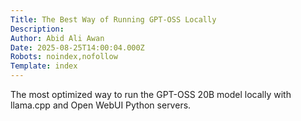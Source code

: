 ```yaml
---
Title: The Best Way of Running GPT-OSS Locally
Description: 
Author: Abid Ali Awan
Date: 2025-08-25T14:00:04.000Z
Robots: noindex,nofollow
Template: index
---
```

The most optimized way to run the GPT-OSS 20B model locally with llama.cpp and Open WebUI Python servers.